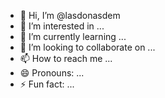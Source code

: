 - 👋 Hi, I’m @lasdonasdem
- 👀 I’m interested in ...
- 🌱 I’m currently learning ...
- 💞️ I’m looking to collaborate on ...
- 📫 How to reach me ...
- 😄 Pronouns: ...
- ⚡ Fun fact: ...

<!---
lasdonasdem/lasdonasdem is a ✨ special ✨ repository because its `README.md` (this file) appears on your GitHub profile.
You can click the Preview link to take a look at your changes.
--->
